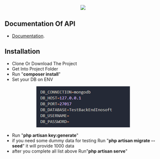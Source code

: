<p align="center"><a href="https://laravel.com" target="_blank"><img src="https://raw.githubusercontent.com/laravel/art/master/logo-lockup/5%20SVG/2%20CMYK/1%20Full%20Color/laravel-logolockup-cmyk-red.svg" width="400"></a></p>

## Documentation Of API

-   [Documentation](https://documenter.getpostman.com/view/19154922/UVXjHavo).

## Installation

-   Clone Or Download The Project
-   Get Into Project Folder
-   Run "**composer install**"
-   Set your DB on ENV

<p align="center">
<img src="Screenshot_1.png" alt="Build Status"></a>
<p>

-   Run "**php artisan key:generate**"
-   if you need some dummy data for testing Run "**php artisan migrate --seed**" it will provide 1000 data
-   after you complete all list above Run"**php artisan serve**"
